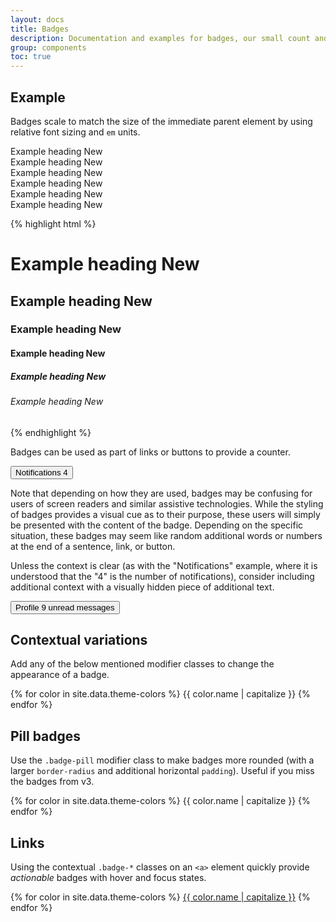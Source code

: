 ```yaml
---
layout: docs
title: Badges
description: Documentation and examples for badges, our small count and labeling component.
group: components
toc: true
---
```


## Example

Badges scale to match the size of the immediate parent element by using relative font sizing and `em` units.

<div class="bd-example">
  <div class="h1">Example heading <span class="badge badge-secondary">New</span></div>
  <div class="h2">Example heading <span class="badge badge-secondary">New</span></div>
  <div class="h3">Example heading <span class="badge badge-secondary">New</span></div>
  <div class="h4">Example heading <span class="badge badge-secondary">New</span></div>
  <div class="h5">Example heading <span class="badge badge-secondary">New</span></div>
  <div class="h6">Example heading <span class="badge badge-secondary">New</span></div>
</div>

{% highlight html %}
<h1>Example heading <span class="badge badge-secondary">New</span></h1>
<h2>Example heading <span class="badge badge-secondary">New</span></h2>
<h3>Example heading <span class="badge badge-secondary">New</span></h3>
<h4>Example heading <span class="badge badge-secondary">New</span></h4>
<h5>Example heading <span class="badge badge-secondary">New</span></h5>
<h6>Example heading <span class="badge badge-secondary">New</span></h6>
{% endhighlight %}

Badges can be used as part of links or buttons to provide a counter.

<div class="bd-example">
  <button type="button" class="btn btn-primary">
    Notifications <span class="badge badge-light">4</span>
  </button>
</div>

Note that depending on how they are used, badges may be confusing for users of screen readers and similar assistive technologies. While the styling of badges provides a visual cue as to their purpose, these users will simply be presented with the content of the badge. Depending on the specific situation, these badges may seem like random additional words or numbers at the end of a sentence, link, or button.

Unless the context is clear (as with the "Notifications" example, where it is understood that the "4" is the number of notifications), consider including additional context with a visually hidden piece of additional text.

<div class="bd-example">
  <button type="button" class="btn btn-primary">
    Profile <span class="badge badge-light">9</span>
    <span class="sr-only">unread messages</span>
  </button>
</div>

## Contextual variations

Add any of the below mentioned modifier classes to change the appearance of a badge.

<div class="bd-example">
  {% for color in site.data.theme-colors %}
    <span class="badge badge-{{ color.name }}">{{ color.name | capitalize }}</span>
  {% endfor %}
</div>

## Pill badges

Use the `.badge-pill` modifier class to make badges more rounded (with a larger `border-radius` and additional horizontal `padding`). Useful if you miss the badges from v3.

<div class="bd-example">
  {% for color in site.data.theme-colors %}
    <span class="badge badge-pill badge-{{ color.name }}">{{ color.name | capitalize }}</span>
  {% endfor %}
</div>

## Links

Using the contextual `.badge-*` classes on an `<a>` element quickly provide _actionable_ badges with hover and focus states.

<div class="bd-example">
  {% for color in site.data.theme-colors %}
    <a href="#" class="badge badge-{{ color.name }}">{{ color.name | capitalize }}</a>
  {% endfor %}
</div>
